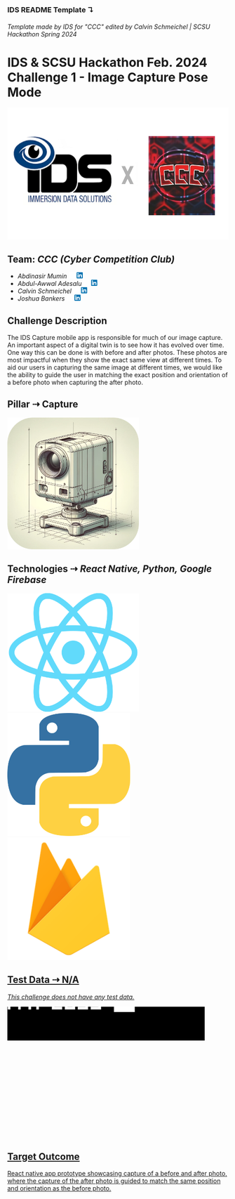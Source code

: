 ### IDS README Template ↴ 
<!--- | [Full CCC README](README_Resources/CCC_README.md) ⇢ (README_Resources/CCC_README.md) --->

###### Template made by IDS for "CCC" edited by Calvin Schmeichel | SCSU Hackathon Spring 2024

# IDS & SCSU Hackathon Feb. 2024 Challenge 1 - Image Capture Pose Mode
<img src="README_Resources/IDSxCCC.png" width="600" height="300" alt="IDSxCCC">

## Team: *CCC (Cyber Competition Club)*
 - *Abdinasir Mumin* [![GitHub](README_Resources/Tiny_GitHub.png)](https://github.com/AbdinasirM) [![LinkedIn](README_Resources/Tiny_LinkedIn.png)](https://www.linkedin.com/in/abdinasir-mumin/)
 - *Abdul-Awwal Adesalu* [![GitHub](README_Resources/Tiny_GitHub.png)](https://github.com/Abdul-Awwal) [![LinkedIn](README_Resources/Tiny_LinkedIn.png)](https://www.linkedin.com/in/abdul-awwal-adesalu/)
 - *Calvin Schmeichel* [![GitHub](README_Resources/Tiny_GitHub.png)](https://github.com/Calvin-Schmeichel) [![LinkedIn](README_Resources/Tiny_LinkedIn.png)](https://www.linkedin.com/in/calvinschmeichel/)
 - *Joshua Bankers* [![GitHub](README_Resources/Tiny_GitHub.png)](https://github.com/P4SH4A) [![LinkedIn](README_Resources/Tiny_LinkedIn.png)](https://www.linkedin.com/in/joshua-bankers-4a3250291/)
<!--- - *Caroline Camejo-Martir* [![GitHub](README_Resources/Tiny_GitHub.png)](https://github.com/CMCSCSU) [![LinkedIn](README_Resources/Tiny_LinkedIn.png)](https://www.linkedin.com/in/caroline-camejo-martir-b26b951ab/) --->




 

## Challenge Description
The IDS Capture mobile app is responsible for much of our image capture. An important aspect of a digital twin is to see how it has evolved over time. One way this can be done is with before and after photos. These photos are most impactful when they show the exact same view at different times. To aid our users in capturing the same image at different times, we would like the ability to guide the user in matching the exact position and orientation of a before photo when capturing the after photo.

## Pillar ⇢ Capture

<img src="README_Resources/3D_Camera_Drawing.png" width="300" height="300" alt="ChatGPT_Camera">

## Technologies ⇢ _React Native, Python, Google Firebase_
<a href="https://reactnative.dev/"><img src="README_Resources/React-Native_Logo.png" width="300" height="270" alt="React Native"> <a href="https://www.python.org/"><img src="README_Resources/Python_Logo.png" width="280" height="280" alt="Python"> <a href="https://firebase.google.com/"><img src="README_Resources/Google_Firebase_Logo.png" width="280" height="280" alt="Google Firebase">

## Test Data ⇢ N/A
_This challenge does not have any test data._

<div style="width: 650px; height: 300px; overflow: hidden;">
    <img src="README_Resources/Data_Loss.gif" alt="Data Loss" style="width: 650px; margin-left: -200px; margin-top: -100px;">
</div>



## Target Outcome
React native app prototype showcasing capture of a before and after photo, where the capture of the after photo is guided to match the same position and orientation as the before photo.
<!--
## How to Run
*Teams fill in this section with instructions on how to run the application.*

## Hackathon Checklist
 - [ ] Committed all prototype code
 - [ ] Updated README with instructions for running the application
 - [ ] Created presentation showcasing our work
 - [ ] Committed the presentation to the repository root folder in PDF format
 - [ ] *Optional* Team members completed the culture index survey detailed in the below section

## Judging Feedback
*Provided after hackathon judging is completed.*
<!--- Hello! Thank you so much for sponsoring SCSU and helping host the Spring 2024 Hackathon! We had a ton of fun and learned a lot about React Native, Cameras and 3D models. --->

<!---
## Culture Index Survey
Immersion Data Solutions has engaged with a behavior assessment company, Culture Index. We use it to better understand the intrinsic motivational needs and preferred communication style of our team members; ensuring their current roles fit their strengths and fulfillment needs.

We are pleased to offer you the chance to take the assessment and view your results. The process takes roughly 8 minutes or less. By participating, you will gain insights into your own behavioral tendencies and preferences, which can be invaluable for personal and professional development.

[Please begin assessment here.](https://surveys.cultureindex.com/s/jytaqq125Q/48857) Within the 'job title' field, please enter  **SCSU**  and we will share the results with you.
-->
